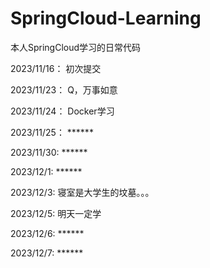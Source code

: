 # SpringCloud-Learning
本人SpringCloud学习的日常代码

2023/11/16： 初次提交

2023/11/23： Q，万事如意

2023/11/24： Docker学习

2023/11/25： ******

2023/11/30:  ******

2023/12/1:  ******

2023/12/3:  寝室是大学生的坟墓。。。

2023/12/5:  明天一定学

2023/12/6:  ******

2023/12/7:  ******